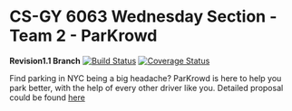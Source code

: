 # CS-GY 6063 Wednesday Section - Team 2 - ParKrowd

**Revision1.1 Branch**
[![Build Status](https://app.travis-ci.com/gcivil-nyu-org/Wednesday-Fall2023-Team-2.svg?branch=revision1.1)](https://app.travis-ci.com/gcivil-nyu-org/Wednesday-Fall2023-Team-2)
[![Coverage Status](https://coveralls.io/repos/github/gcivil-nyu-org/Wednesday-Fall2023-Team-2/badge.svg?branch=revision1.1)](https://coveralls.io/github/gcivil-nyu-org/Wednesday-Fall2023-Team-2?branch=revision1.1)

Find parking in NYC being a big headache? ParKrowd is here to help you park better, with the help of every other driver like you. Detailed proposal could be found [here](docs/F2023_team_2_project_proposal.pdf)
